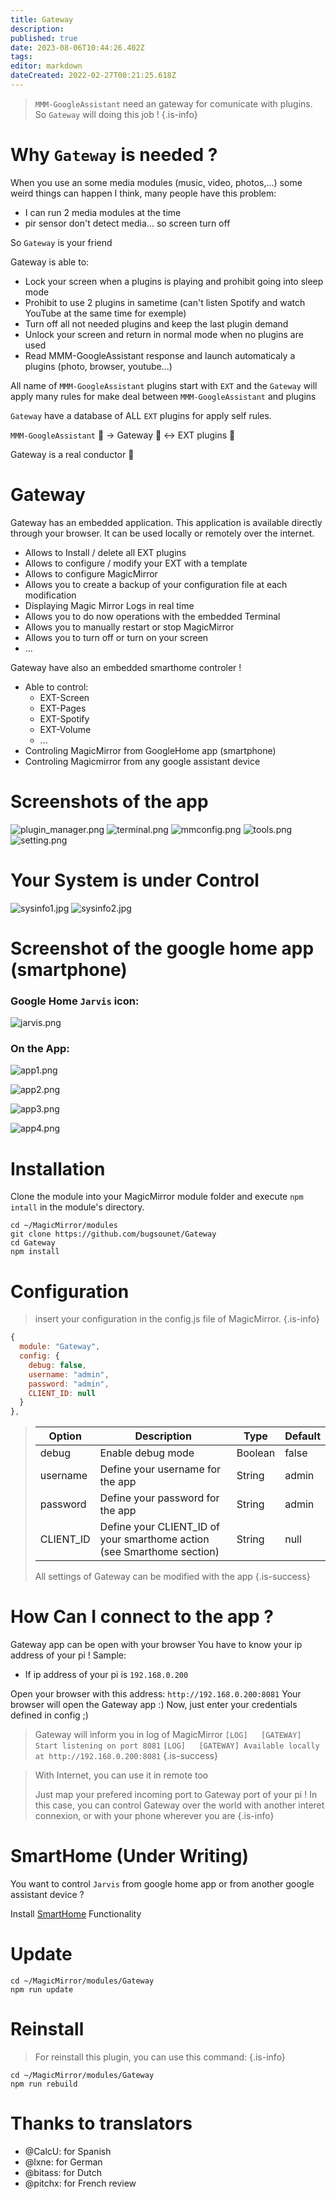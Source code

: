 ```yaml
---
title: Gateway
description: 
published: true
date: 2023-08-06T10:44:26.402Z
tags: 
editor: markdown
dateCreated: 2022-02-27T00:21:25.618Z
---
```


> `MMM-GoogleAssistant` need an gateway for comunicate with plugins.
> So `Gateway` will doing this job !
{.is-info}

# Why `Gateway` is needed ?

When you use an some media modules  (music, video, photos,...) some weird things can happen
I think, many people have this problem:
 * I can run 2 media modules at the time
 * pir sensor don't detect media... so screen turn off
 
So `Gateway` is your friend

Gateway is able to:
 * Lock your screen when a plugins is playing and prohibit going into sleep mode
 * Prohibit to use 2 plugins in sametime (can't listen Spotify and watch YouTube at the same time for exemple)
 * Turn off all not needed plugins and keep the last plugin demand
 * Unlock your screen and return in normal mode when no plugins are used
 * Read MMM-GoogleAssistant response and launch automaticaly a plugins (photo, browser, youtube...)


All name of `MMM-GoogleAssistant` plugins start with `EXT` and the `Gateway` will apply many rules for make deal between `MMM-GoogleAssistant` and plugins

`Gateway` have a database of ALL `EXT` plugins for apply self rules.

`MMM-GoogleAssistant` 💭 -> Gateway 🎼 <-> EXT plugins 🎹

Gateway is a real conductor 🙂

# Gateway

  Gateway has an embedded application.
  This application is available directly through your browser.
  It can be used locally or remotely over the internet.
 
  * Allows to Install / delete all EXT plugins
  * Allows to configure / modify your EXT with a template
  * Allows to configure MagicMirror
  * Allows you to create a backup of your configuration file at each modification
  * Displaying Magic Mirror Logs in real time
  * Allows you to do now operations with the embedded Terminal
  * Allows you to manually restart or stop MagicMirror
  * Allows you to turn off or turn on your screen
  * ...

  Gateway have also an embedded smarthome controler !

  * Able to control:
    * EXT-Screen
    * EXT-Pages
    * EXT-Spotify
    * EXT-Volume
    * ...
  * Controling MagicMirror from GoogleHome app (smartphone)
  * Controling Magicmirror from any google assistant device

# Screenshots of the app
![plugin_manager.png](/resources/gateway/plugin_manager.png)
![terminal.png](/resources/gateway/terminal.png)
![mmconfig.png](/resources/gateway/mmconfig.png)
![tools.png](/resources/gateway/tools.png)
![setting.png](/resources/gateway/setting.png)

# Your System is under Control
![sysinfo1.jpg](/resources/gateway/sysinfo1.jpg)
![sysinfo2.jpg](/resources/gateway/sysinfo2.jpg)


# Screenshot of the google home app (smartphone)

### Google Home `Jarvis` icon:
![jarvis.png](/resources/smarthome/jarvis.png)

### On the App:
![app1.png](/resources/smarthome/app1.png)

![app2.png](/resources/smarthome/app2.png)

![app3.png](/resources/smarthome/app3.png)

![app4.png](/resources/smarthome/app4.png)

# Installation

Clone the module into your MagicMirror module folder and execute `npm intall` in the module's directory.
```
cd ~/MagicMirror/modules
git clone https://github.com/bugsounet/Gateway
cd Gateway
npm install
```

# Configuration
> insert your configuration in the config.js file of MagicMirror.
{.is-info}

```js
{
  module: "Gateway",
  config: {
    debug: false,
    username: "admin",
    password: "admin",
    CLIENT_ID: null
  }
},
```

> | Option  | Description | Type | Default |
> | ------- | --- | --- | --- |
> | debug | Enable debug mode | Boolean | false |
> | username | Define your username for the app | String | admin
> | password | Define your password for the app | String | admin
> | CLIENT_ID | Define your CLIENT_ID of your smarthome action (see Smarthome section) | String | null
> All settings of Gateway can be modified with the app
{.is-success}

# How Can I connect to the app ?

Gateway app can be open with your browser
You have to know your ip address of your pi !
Sample:
 * If ip address of your pi is `192.168.0.200`

Open your browser with this address: `http://192.168.0.200:8081`
Your browser will open the Gateway app :)
Now, just enter your credentials defined in config ;)

> Gateway will inform you in log of MagicMirror 
> `[LOG]   [GATEWAY] Start listening on port 8081`
> `[LOG]   [GATEWAY] Available locally at http://192.168.0.200:8081`
{.is-success}

> With Internet, you can use it in remote too
>
> Just map your prefered incoming port to Gateway port of your pi !
> In this case, you can control Gateway over the world with another interet connexion, or with your phone wherever you are
{.is-info}

# SmartHome (Under Writing)
You want to control `Jarvis` from google home app or from another google assistant device ?

Install [SmartHome](/Gateway/home) Functionality

# Update
```
cd ~/MagicMirror/modules/Gateway
npm run update
```

# Reinstall
> For reinstall this plugin, you can use this command:
{.is-info}

```
cd ~/MagicMirror/modules/Gateway
npm run rebuild
```

# Thanks to translators

* @CalcU: for Spanish
* @lxne: for German
* @bitass: for Dutch
* @pitchx: for French review

